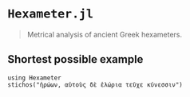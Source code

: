 # `Hexameter.jl`

> Metrical analysis of ancient Greek hexameters.

## Shortest possible example

```@example intro
using Hexameter
stichos("ἡρώων, αὐτοὺς δὲ ἑλώρια τεῦχε κύνεσσιν")
```